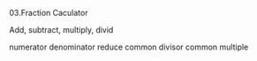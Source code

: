 03.Fraction Caculator

Add, subtract, multiply, divid

numerator denominator
reduce
common divisor
common multiple